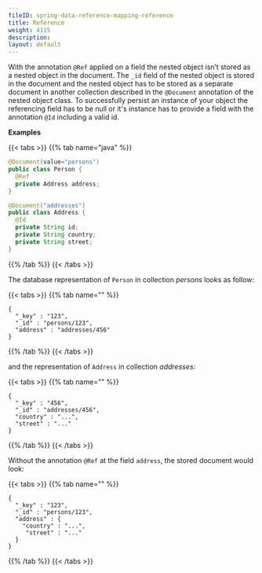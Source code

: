 ```yaml
---
fileID: spring-data-reference-mapping-reference
title: Reference
weight: 4115
description: 
layout: default
---
```

With the annotation `@Ref` applied on a field the nested object isn’t stored as a nested object in the document. The `_id` field of the nested object is stored in the document and the nested object has to be stored as a separate document in another collection described in the `@Document` annotation of the nested object class. To successfully persist an instance of your object the referencing field has to be null or it's instance has to provide a field with the annotation `@Id` including a valid id.

**Examples**

{{< tabs >}}
{{% tab name="java" %}}
```java
@Document(value="persons")
public class Person {
  @Ref
  private Address address;
}

@Document("addresses")
public class Address {
  @Id
  private String id;
  private String country;
  private String street;
}
```
{{% /tab %}}
{{< /tabs >}}

The database representation of `Person` in collection _persons_ looks as follow:

{{< tabs >}}
{{% tab name="" %}}
```
{
  "_key" : "123",
  "_id" : "persons/123",
  "address" : "addresses/456"
}
```
{{% /tab %}}
{{< /tabs >}}

and the representation of `Address` in collection _addresses_:

{{< tabs >}}
{{% tab name="" %}}
```
{
  "_key" : "456",
  "_id" : "addresses/456",
  "country" : "...",
  "street" : "..."
}
```
{{% /tab %}}
{{< /tabs >}}

Without the annotation `@Ref` at the field `address`, the stored document would look:

{{< tabs >}}
{{% tab name="" %}}
```
{
  "_key" : "123",
  "_id" : "persons/123",
  "address" : {
    "country" : "...",
     "street" : "..."
  }
}
```
{{% /tab %}}
{{< /tabs >}}
